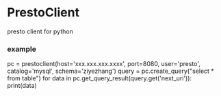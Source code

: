 # PrestoClient
presto client for python

### example

 pc = prestoclient(host='xxx.xxx.xxx.xxxx', port=8080, user='presto', catalog='mysql', schema='ziyezhang')
 query = pc.create_query("select * from table")
 for data in pc.get_query_result(query.get('next_uri')):
     print(data)

